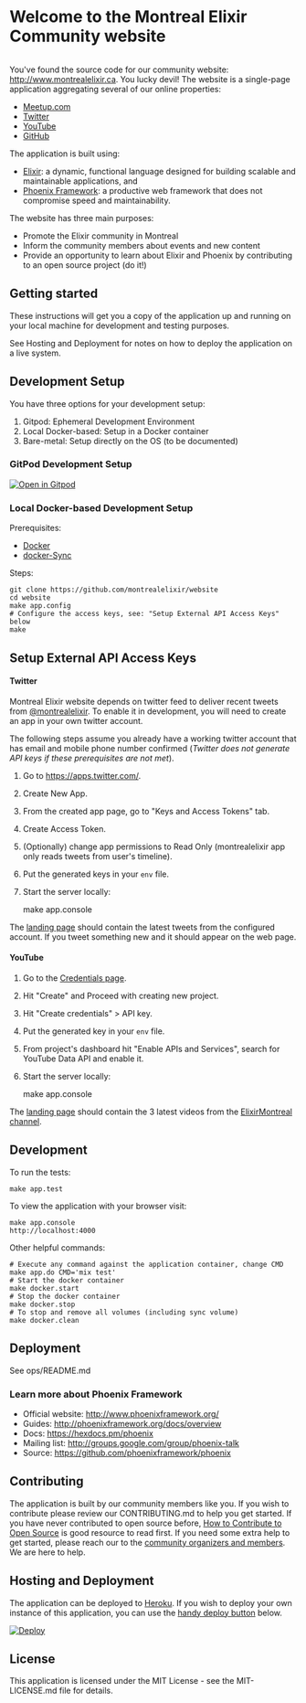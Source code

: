 # Welcome to the Montreal Elixir Community website

[![<Montreal Elixir>](https://circleci.com/gh/montrealelixir/website.svg?style=shield)](https://circleci.com/gh/montrealelixir/website)

You've found the source code for our community website: http://www.montrealelixir.ca. You lucky devil! The website is a single-page application aggregating several of our online properties:

  * [Meetup.com](https://www.meetup.com/montrealelixir)
  * [Twitter](https://twitter.com/montrealelixir)
  * [YouTube](https://www.youtube.com/channel/UCftyx5k7K_0a3wIGRtE2YQw)
  * [GitHub](https://github.com/montrealelixir)

The application is built using:

  * [Elixir](https://elixir-lang.org/): a dynamic, functional language designed for
    building scalable and maintainable applications, and
  * [Phoenix Framework](http://www.phoenixframework.org/): a productive web framework
    that does not compromise speed and maintainability.

The website has three main purposes:

  * Promote the Elixir community in Montreal
  * Inform the community members about events and new content
  * Provide an opportunity to learn about Elixir and Phoenix by contributing to an
    open source project (do it!)

## Getting started

These instructions will get you a copy of the application up and running on your local machine for
development and testing purposes.

See Hosting and Deployment for notes on how to deploy the application on a live system.

## Development Setup

You have three options for your development setup:

  1. Gitpod: Ephemeral Development Environment
  2. Local Docker-based: Setup in a Docker container
  3. Bare-metal: Setup directly on the OS (to be documented)

### GitPod Development Setup

[![Open in Gitpod](https://gitpod.io/button/open-in-gitpod.svg)](https://gitpod.io/#https://github.com/montrealelixir/website)

### Local Docker-based Development Setup

Prerequisites:

  * [Docker](https://www.docker.com)
  * [docker-Sync](http://docker-sync.io)

Steps:

    git clone https://github.com/montrealelixir/website
    cd website
    make app.config
    # Configure the access keys, see: "Setup External API Access Keys" below
    make

## Setup External API Access Keys

#### Twitter

Montreal Elixir website depends on twitter feed to deliver recent tweets from
[@montrealelixir](https://twitter.com/montrealelixir). To enable it in development,
you will need to create an app in your own twitter account.

The following steps assume you already have a working twitter account that has email and mobile
phone number confirmed (_Twitter does not generate API keys if these prerequisites are not met_).

1. Go to https://apps.twitter.com/.
2. Create New App.
3. From the created app page, go to "Keys and Access Tokens" tab.
4. Create Access Token.
5. (Optionally) change app permissions to Read Only (montrealelixir app only reads tweets from user's timeline).
6. Put the generated keys in your `env` file.
7. Start the server locally:

    make app.console

The [landing page](http://localhost:4000/) should contain the latest tweets from the
configured account. If you tweet something new and it should appear on the web page.

#### YouTube

1. Go to the [Credentials page](https://console.developers.google.com/apis/credentials?project=_).
2. Hit "Create" and Proceed with creating new project.
3. Hit "Create credentials" > API key.
4. Put the generated key in your `env` file.
5. From project's dashboard hit "Enable APIs and Services", search for YouTube Data API and enable it.
6. Start the server locally:

    make app.console

The [landing page](http://localhost:4000/) should contain the 3 latest videos from the
[ElixirMontreal channel](https://youtube.com/channel/UCftyx5k7K_0a3wIGRtE2YQw).

## Development

To run the tests:

    make app.test

To view the application with your browser visit:

    make app.console
    http://localhost:4000

Other helpful commands:

    # Execute any command against the application container, change CMD
    make app.do CMD='mix test'
    # Start the docker container
    make docker.start
    # Stop the docker container
    make docker.stop
    # To stop and remove all volumes (including sync volume)
    make docker.clean

## Deployment

See ops/README.md

### Learn more about Phoenix Framework

  * Official website: http://www.phoenixframework.org/
  * Guides: http://phoenixframework.org/docs/overview
  * Docs: https://hexdocs.pm/phoenix
  * Mailing list: http://groups.google.com/group/phoenix-talk
  * Source: https://github.com/phoenixframework/phoenix

## Contributing

The application is built by our community members like you. If you wish to contribute please review
our CONTRIBUTING.md to help you get started. If you have never contributed to open source before,
[How to Contribute to Open Source](https://opensource.guide/how-to-contribute/) is good resource to
read first. If you need some extra help to get started, please reach our to the [community
organizers and members](https://www.meetup.com/montrealelixir/members/?sort=join_date&desc=0). We are here to help.

## Hosting and Deployment

The application can be deployed to [Heroku](https://www.heroku.com/). If you wish to deploy your own
instance of this application, you can use the [handy deploy button](https://devcenter.heroku.com/articles/heroku-button)
below.

[![Deploy](https://www.herokucdn.com/deploy/button.svg)](https://heroku.com/deploy)

## License

This application is licensed under the MIT License - see the MIT-LICENSE.md file for details.
